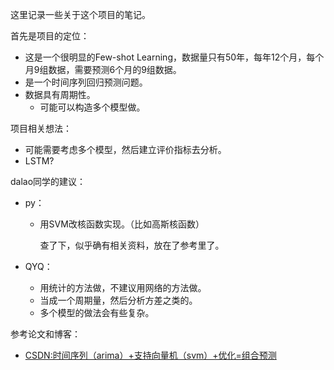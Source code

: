 这里记录一些关于这个项目的笔记。

首先是项目的定位：

* 这是一个很明显的Few-shot Learning，数据量只有50年，每年12个月，每个月9组数据，需要预测6个月的9组数据。
* 是一个时间序列回归预测问题。
* 数据具有周期性。
  * 可能可以构造多个模型做。



项目相关想法：

* 可能需要考虑多个模型，然后建立评价指标去分析。
* LSTM?



dalao同学的建议：

* py：
  * 用SVM改核函数实现。（比如高斯核函数）
  
    查了下，似乎确有相关资料，放在了参考里了。
  
* QYQ：
  * 用统计的方法做，不建议用网络的方法做。
  * 当成一个周期量，然后分析方差之类的。
  * 多个模型的做法会有些复杂。



参考论文和博客：

* [CSDN:时间序列（arima）+支持向量机（svm）+优化=组合预测](https://blog.csdn.net/u014356002/article/details/53163684)